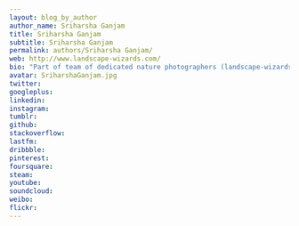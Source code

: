 ```yaml
---
layout: blog_by_author
author_name: Sriharsha Ganjam
title: Sriharsha Ganjam
subtitle: Sriharsha Ganjam
permalink: authors/Sriharsha Ganjam/
web: http://www.landscape-wizards.com/
bio: "Part of team of dedicated nature photographers (landscape-wizards) who specialize in making landscape images, in the hope of immortalizing some of the nature's best visuals."
avatar: SriharshaGanjam.jpg
twitter: 
googleplus:
linkedin:
instagram:
tumblr:
github:
stackoverflow:
lastfm:
dribbble:
pinterest:
foursquare:
steam:
youtube:
soundcloud:
weibo:
flickr:
---
```

